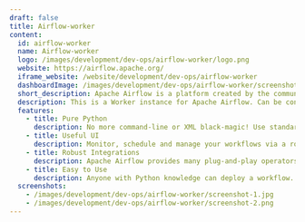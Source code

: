 ```yaml
---
draft: false
title: Airflow-worker
content:
  id: airflow-worker
  name: Airflow-worker
  logo: /images/development/dev-ops/airflow-worker/logo.png
  website: https://airflow.apache.org/
  iframe_website: /website/development/dev-ops/airflow-worker
  dashboardImage: /images/development/dev-ops/airflow-worker/screenshot-1.jpg
  short_description: Apache Airflow is a platform created by the community to programmatically author, schedule and monitor workflows.
  description: This is a Worker instance for Apache Airflow. Can be connected to any Apache Airflow master instance.
  features:
    - title: Pure Python
      description: No more command-line or XML black-magic! Use standard Python features to create your workflows, including date time formats for scheduling and loops to dynamically generate tasks. This allows you to maintain full flexibility when building your workflows.
    - title: Useful UI
      description: Monitor, schedule and manage your workflows via a robust and modern web application. No need to learn old, cron-like interfaces. You always have full insight into the status and logs of completed and ongoing tasks.
    - title: Robust Integrations
      description: Apache Airflow provides many plug-and-play operators that are ready to execute your tasks on Google Cloud Platform, Amazon Web Services, Microsoft Azure and many other third-party services. This makes Apache Airflow easy to apply to current infrastructure and extend to next-gen technologies.
    - title: Easy to Use
      description: Anyone with Python knowledge can deploy a workflow. Apache Airflow does not limit the scope of your pipelines; you can use it to build ML models, transfer data, manage your infrastructure, and more.
  screenshots:
    - /images/development/dev-ops/airflow-worker/screenshot-1.jpg
    - /images/development/dev-ops/airflow-worker/screenshot-2.png
---
```

